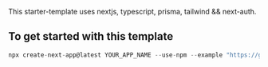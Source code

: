 This starter-template uses nextjs, typescript, prisma, tailwind && next-auth.

## To get started with this template 

```js
npx create-next-app@latest YOUR_APP_NAME --use-npm --example "https://github.com/himanshubhardwaz/nextjs-starter"
```

